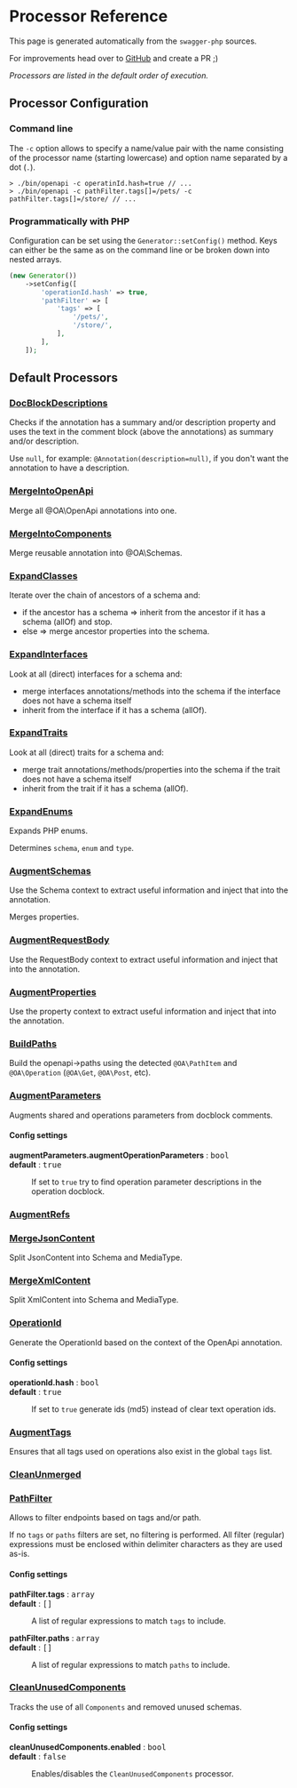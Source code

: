 # Processor Reference

This page is generated automatically from the `swagger-php` sources.

For improvements head over to [GitHub](https://github.com/zircote/swagger-php) and create a PR ;)


*Processors are listed in the default order of execution.*

## Processor Configuration
### Command line
The `-c` option allows to specify a name/value pair with the name consisting
of the processor name (starting lowercase) and  option name separated by a dot (`.`).

```shell
> ./bin/openapi -c operatinId.hash=true // ...
> ./bin/openapi -c pathFilter.tags[]=/pets/ -c pathFilter.tags[]=/store/ // ...
```

### Programmatically with PHP
Configuration can be set using the `Generator::setConfig()` method. Keys can either be the same
as on the command line or be broken down into nested arrays.

```php
(new Generator())
    ->setConfig([
        'operationId.hash' => true,
        'pathFilter' => [
            'tags' => [
                '/pets/',
                '/store/',
            ],
        ],
    ]);
```


## Default Processors
### [DocBlockDescriptions](https://github.com/zircote/swagger-php/tree/master/src/Processors/DocBlockDescriptions.php)

Checks if the annotation has a summary and/or description property
and uses the text in the comment block (above the annotations) as summary and/or description.

Use `null`, for example: `@Annotation(description=null)`, if you don't want the annotation to have a description.
### [MergeIntoOpenApi](https://github.com/zircote/swagger-php/tree/master/src/Processors/MergeIntoOpenApi.php)

Merge all @OA\OpenApi annotations into one.
### [MergeIntoComponents](https://github.com/zircote/swagger-php/tree/master/src/Processors/MergeIntoComponents.php)

Merge reusable annotation into @OA\Schemas.
### [ExpandClasses](https://github.com/zircote/swagger-php/tree/master/src/Processors/ExpandClasses.php)

Iterate over the chain of ancestors of a schema and:
- if the ancestor has a schema
=> inherit from the ancestor if it has a schema (allOf) and stop.
- else
=> merge ancestor properties into the schema.
### [ExpandInterfaces](https://github.com/zircote/swagger-php/tree/master/src/Processors/ExpandInterfaces.php)

Look at all (direct) interfaces for a schema and:
- merge interfaces annotations/methods into the schema if the interface does not have a schema itself
- inherit from the interface if it has a schema (allOf).
### [ExpandTraits](https://github.com/zircote/swagger-php/tree/master/src/Processors/ExpandTraits.php)

Look at all (direct) traits for a schema and:
- merge trait annotations/methods/properties into the schema if the trait does not have a schema itself
- inherit from the trait if it has a schema (allOf).
### [ExpandEnums](https://github.com/zircote/swagger-php/tree/master/src/Processors/ExpandEnums.php)

Expands PHP enums.

Determines `schema`, `enum` and `type`.
### [AugmentSchemas](https://github.com/zircote/swagger-php/tree/master/src/Processors/AugmentSchemas.php)

Use the Schema context to extract useful information and inject that into the annotation.

Merges properties.
### [AugmentRequestBody](https://github.com/zircote/swagger-php/tree/master/src/Processors/AugmentRequestBody.php)

Use the RequestBody context to extract useful information and inject that into the annotation.
### [AugmentProperties](https://github.com/zircote/swagger-php/tree/master/src/Processors/AugmentProperties.php)

Use the property context to extract useful information and inject that into the annotation.
### [BuildPaths](https://github.com/zircote/swagger-php/tree/master/src/Processors/BuildPaths.php)

Build the openapi->paths using the detected `@OA\PathItem` and `@OA\Operation` (`@OA\Get`, `@OA\Post`, etc).
### [AugmentParameters](https://github.com/zircote/swagger-php/tree/master/src/Processors/AugmentParameters.php)

Augments shared and operations parameters from docblock comments.
#### Config settings
<dl>
  <dt><strong>augmentParameters.augmentOperationParameters</strong> : <span style="font-family: monospace;">bool</span></dt>
  <dt><strong>default</strong> : <span style="font-family: monospace;">true</span></dt>
  <dd><p>If set to <code>true</code> try to find operation parameter descriptions in the operation docblock.</p>  </dd>
</dl>


### [AugmentRefs](https://github.com/zircote/swagger-php/tree/master/src/Processors/AugmentRefs.php)


### [MergeJsonContent](https://github.com/zircote/swagger-php/tree/master/src/Processors/MergeJsonContent.php)

Split JsonContent into Schema and MediaType.
### [MergeXmlContent](https://github.com/zircote/swagger-php/tree/master/src/Processors/MergeXmlContent.php)

Split XmlContent into Schema and MediaType.
### [OperationId](https://github.com/zircote/swagger-php/tree/master/src/Processors/OperationId.php)

Generate the OperationId based on the context of the OpenApi annotation.
#### Config settings
<dl>
  <dt><strong>operationId.hash</strong> : <span style="font-family: monospace;">bool</span></dt>
  <dt><strong>default</strong> : <span style="font-family: monospace;">true</span></dt>
  <dd><p>If set to <code>true</code> generate ids (md5) instead of clear text operation ids.</p>  </dd>
</dl>


### [AugmentTags](https://github.com/zircote/swagger-php/tree/master/src/Processors/AugmentTags.php)

Ensures that all tags used on operations also exist in the global <code>tags</code> list.
### [CleanUnmerged](https://github.com/zircote/swagger-php/tree/master/src/Processors/CleanUnmerged.php)


### [PathFilter](https://github.com/zircote/swagger-php/tree/master/src/Processors/PathFilter.php)

Allows to filter endpoints based on tags and/or path.

If no `tags` or `paths` filters are set, no filtering is performed.
All filter (regular) expressions must be enclosed within delimiter characters as they are used as-is.
#### Config settings
<dl>
  <dt><strong>pathFilter.tags</strong> : <span style="font-family: monospace;">array</span></dt>
  <dt><strong>default</strong> : <span style="font-family: monospace;">[]</span></dt>
  <dd><p>A list of regular expressions to match <code>tags</code> to include.</p>  </dd>
</dl>
<dl>
  <dt><strong>pathFilter.paths</strong> : <span style="font-family: monospace;">array</span></dt>
  <dt><strong>default</strong> : <span style="font-family: monospace;">[]</span></dt>
  <dd><p>A list of regular expressions to match <code>paths</code> to include.</p>  </dd>
</dl>


### [CleanUnusedComponents](https://github.com/zircote/swagger-php/tree/master/src/Processors/CleanUnusedComponents.php)

Tracks the use of all <code>Components</code> and removed unused schemas.
#### Config settings
<dl>
  <dt><strong>cleanUnusedComponents.enabled</strong> : <span style="font-family: monospace;">bool</span></dt>
  <dt><strong>default</strong> : <span style="font-family: monospace;">false</span></dt>
  <dd><p>Enables/disables the <code>CleanUnusedComponents</code> processor.</p>  </dd>
</dl>


